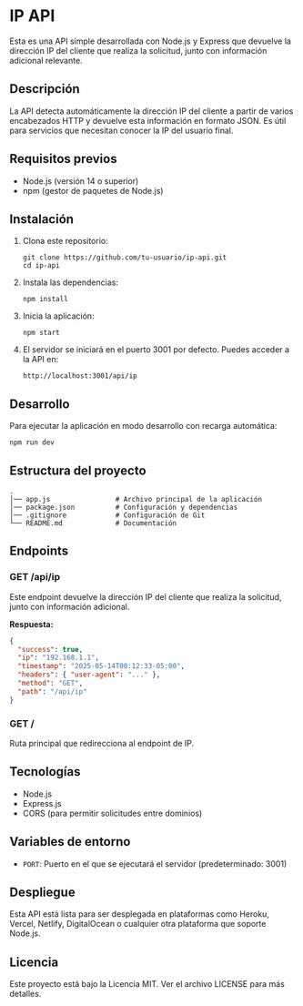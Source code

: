 # IP API

Esta es una API simple desarrollada con Node.js y Express que devuelve la dirección IP del cliente que realiza la solicitud, junto con información adicional relevante.

## Descripción

La API detecta automáticamente la dirección IP del cliente a partir de varios encabezados HTTP y devuelve esta información en formato JSON. Es útil para servicios que necesitan conocer la IP del usuario final.

## Requisitos previos

- Node.js (versión 14 o superior)
- npm (gestor de paquetes de Node.js)

## Instalación

1. Clona este repositorio:
   ```
   git clone https://github.com/tu-usuario/ip-api.git
   cd ip-api
   ```

2. Instala las dependencias:
   ```
   npm install
   ```

3. Inicia la aplicación:
   ```
   npm start
   ```

4. El servidor se iniciará en el puerto 3001 por defecto. Puedes acceder a la API en:
   ```
   http://localhost:3001/api/ip
   ```

## Desarrollo

Para ejecutar la aplicación en modo desarrollo con recarga automática:
```
npm run dev
```

## Estructura del proyecto

```
.
│── app.js                # Archivo principal de la aplicación
│── package.json          # Configuración y dependencias
│── .gitignore            # Configuración de Git
└── README.md             # Documentación
```

## Endpoints

### GET /api/ip

Este endpoint devuelve la dirección IP del cliente que realiza la solicitud, junto con información adicional.

**Respuesta:**
```json
{
  "success": true,
  "ip": "192.168.1.1",
  "timestamp": "2025-05-14T00:12:33-05:00",
  "headers": { "user-agent": "..." },
  "method": "GET",
  "path": "/api/ip"
}
```

### GET /

Ruta principal que redirecciona al endpoint de IP.

## Tecnologías

- Node.js
- Express.js
- CORS (para permitir solicitudes entre dominios)

## Variables de entorno

- `PORT`: Puerto en el que se ejecutará el servidor (predeterminado: 3001)

## Despliegue

Esta API está lista para ser desplegada en plataformas como Heroku, Vercel, Netlify, DigitalOcean o cualquier otra plataforma que soporte Node.js.

## Licencia

Este proyecto está bajo la Licencia MIT. Ver el archivo LICENSE para más detalles.